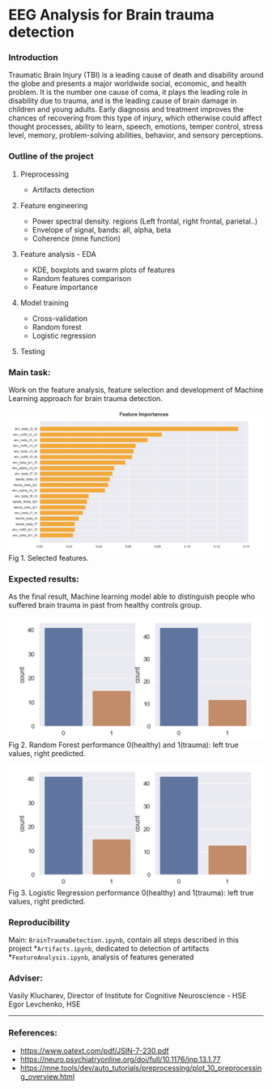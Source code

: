 # EEG Analysis for Brain trauma detection

### Introduction

Traumatic Brain Injury (TBI) is a leading cause of death and disability around the globe and presents a major worldwide social, economic, and health problem. It is the number one cause of coma, it plays the leading role in disability due to trauma, and is the leading cause of brain damage in children and young adults. Early diagnosis and treatment improves the chances of recovering from this type of injury, which otherwise could affect thought processes, ability to learn, speech, emotions, temper control, stress level, memory, problem-solving abilities, behavior, and sensory perceptions.

### Outline of the project

1. Preprocessing
    * Artifacts detection
2. Feature engineering
    * Power spectral density. regions (Left frontal, right frontal, parietal..)
    * Envelope of signal, bands: all, alpha, beta
    * Coherence (mne function)
3. Feature analysis - EDA
    * KDE, boxplots and swarm plots of features
    * Random features comparison
    * Feature importance
4. Model training
    * Cross-validation
    * Random forest
    * Logistic regression

5. Testing


### Main task:

Work on the feature analysis, feature selection and development of Machine Learning approach for brain trauma detection.

![Features](images/features.png)
Fig 1. Selected features.

### Expected results:

As the final result, Machine learning model able to distinguish people who suffered brain trauma in past from healthy controls group.

![Random Forest](images/randomFor.png)
Fig 2. Random Forest performance 0(healthy) and 1(trauma): left true values, right predicted.

![Logistic Regression](images/logisticReg.png)
Fig 3. Logistic Regression performance 0(healthy) and 1(trauma): left true values, right predicted.

### Reproducibility

Main: `BrainTraumaDetection.ipynb`, contain all steps described in this project
*`Artifacts.ipynb`, dedicated to detection of artifacts
*`FeatureAnalysis.ipynb`, analysis of features generated

### Adviser:

Vasily Klucharev, Director of Institute for Cognitive Neuroscience - HSE
Egor Levchenko, HSE
________________________________________________

### References:
* https://www.oatext.com/pdf/JSIN-7-230.pdf
* https://neuro.psychiatryonline.org/doi/full/10.1176/jnp.13.1.77
* https://mne.tools/dev/auto_tutorials/preprocessing/plot_10_preprocessing_overview.html
